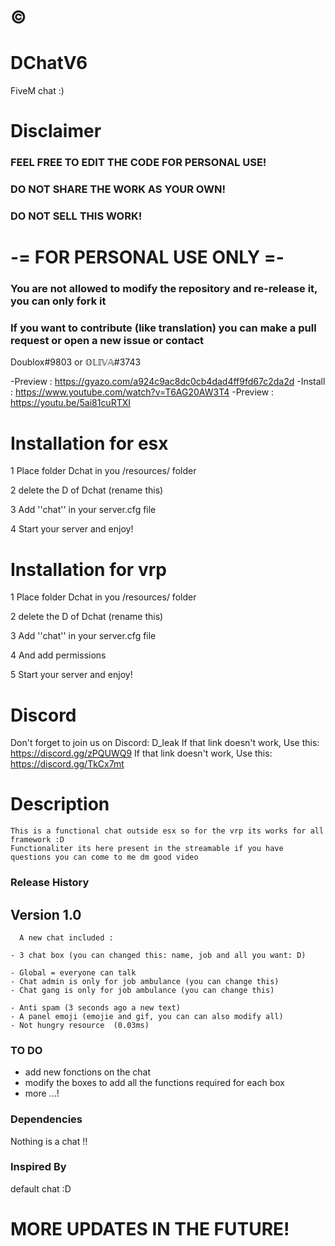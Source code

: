 # ©️

# DChatV6
FiveM chat :)
# Disclaimer
### FEEL FREE TO EDIT THE CODE FOR PERSONAL USE!
### DO NOT SHARE THE WORK AS YOUR OWN!
### DO NOT SELL THIS WORK!
# -= FOR PERSONAL USE ONLY =-
### You are not allowed to modify the repository and re-release it, you can only fork it
### If you want to contribute (like translation) you can make a pull request or open a new issue or contact 
Doublox#9803 or 𝕆𝕃𝕀𝕍𝔸#3743



-Preview : https://gyazo.com/a924c9ac8dc0cb4dad4ff9fd67c2da2d
-Install : https://www.youtube.com/watch?v=T6AG20AW3T4
-Preview : https://youtu.be/5ai81cuRTXI


# Installation for esx

1 Place folder Dchat in you /resources/ folder

2 delete the D of Dchat (rename this)

3 Add ''chat'' in your server.cfg file

4 Start your server and enjoy! 


# Installation for vrp

1 Place folder Dchat in you /resources/ folder

2 delete the D of Dchat (rename this)

3 Add ''chat'' in your server.cfg file

4 And add permissions

5 Start your server and enjoy! 

# Discord 

Don't forget to join us on Discord: D_leak
If that link doesn't work, Use this: https://discord.gg/zPQUWQ9
If that link doesn't work, Use this: https://discord.gg/TkCx7mt

# Description 
```
This is a functional chat outside esx so for the vrp its works for all framework :D 
Functionaliter its here present in the streamable if you have questions you can come to me dm good video
```
### Release History
## Version 1.0
```
  A new chat included :

- 3 chat box (you can changed this: name, job and all you want: D) 

- Global = everyone can talk
- Chat admin is only for job ambulance (you can change this)
- Chat gang is only for job ambulance (you can change this) 

- Anti spam (3 seconds ago a new text) 
- A panel emoji (emojie and gif, you can can also modify all) 
- Not hungry resource  (0.03ms)
```
### TO DO

- add new fonctions on the chat 
- modify the boxes to add all the functions required for each box
- more ...!

### Dependencies

Nothing is a chat !!

### Inspired By
default chat :D


# MORE UPDATES IN THE FUTURE!
